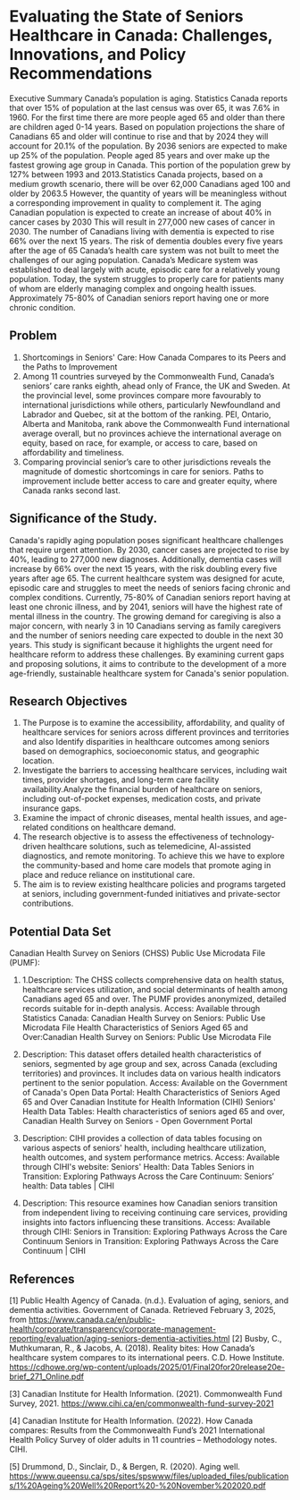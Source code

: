 # Evaluating the State of Seniors Healthcare in Canada: Challenges, Innovations, and Policy Recommendations
Executive Summary
Canada’s population is aging. Statistics Canada reports that over 15% of population at the last census was over 65, it was 7.6% in 1960. For the first time there are more people aged 65 and older than there are children aged 0-14 years. Based on population projections the share of Canadians 65 and older will continue to rise and that by 2024 they will account for 20.1% of the population. By 2036 seniors are expected to make up 25% of the population. People aged 85 years and over make up the fastest growing age group in Canada.
 This portion of the population grew by 127% between 1993 and 2013.Statistics Canada projects, based on a medium growth scenario, there will be over 62,000 Canadians aged 100 and older by 2063.5 However, the quantity of years will be meaningless without a corresponding improvement in quality to complement it.
The aging Canadian population is expected to create an increase of about 40% in cancer cases by 2030 This will result in 277,000 new cases of cancer in 2030. The number of Canadians living with dementia is expected to rise 66% over the next 15 years. The risk of dementia doubles every five years after the age of 65 
Canada’s health care system was not built to meet the challenges of our aging population. Canada’s Medicare system was established to deal largely with acute, episodic care for a relatively young population. Today, the system struggles to properly care for patients many of whom are elderly  managing complex and ongoing health issues. Approximately 75-80% of Canadian seniors report having one or more chronic condition.
## Problem
1.	Shortcomings in Seniors' Care: How Canada Compares to its Peers and the Paths to Improvement
2.	Among 11 countries surveyed by the Commonwealth Fund, Canada’s seniors’ care ranks eighth, ahead only of France, the UK and Sweden. At the provincial level, some provinces compare more favourably to international jurisdictions while others, particularly Newfoundland and Labrador and Quebec, sit at the bottom of the ranking. PEI, Ontario, Alberta and Manitoba, rank above the Commonwealth Fund international average overall, but no provinces achieve the international average on equity, based on race, for example, or access to care, based on affordability and timeliness.
3.	Comparing provincial senior’s care to other jurisdictions reveals the magnitude of domestic shortcomings in care for seniors. Paths to improvement include better access to care and greater equity, where Canada ranks second last.

## Significance of the Study.
Canada's rapidly aging population poses significant healthcare challenges that require urgent attention. By 2030, cancer cases are projected to rise by 40%, leading to 277,000 new diagnoses. Additionally, dementia cases will increase by 66% over the next 15 years, with the risk doubling every five years after age 65.
The current healthcare system was designed for acute, episodic care and struggles to meet the needs of seniors facing chronic and complex conditions. Currently, 75-80% of Canadian seniors report having at least one chronic illness, and by 2041, seniors will have the highest rate of mental illness in the country.
The growing demand for caregiving is also a major concern, with nearly 3 in 10 Canadians serving as family caregivers and the number of seniors needing care expected to double in the next 30 years.
This study is significant because it highlights the urgent need for healthcare reform to address these challenges. By examining current gaps and proposing solutions, it aims to contribute to the development of a more age-friendly, sustainable healthcare system for Canada's senior population.
## Research Objectives 
1.	The Purpose is to examine the accessibility, affordability, and quality of healthcare services for seniors across different provinces and territories and also Identify disparities in healthcare outcomes among seniors based on demographics, socioeconomic status, and geographic location.
2.	Investigate the barriers to accessing healthcare services, including wait times, provider shortages, and long-term care facility availability.Analyze the financial burden of healthcare on seniors, including out-of-pocket expenses, medication costs, and private insurance gaps.
3.	Examine the impact of chronic diseases, mental health issues, and age-related conditions on healthcare demand.
4.	The research objective is to assess the effectiveness of technology-driven healthcare solutions, such as telemedicine, AI-assisted diagnostics, and remote monitoring. To achieve this we have to explore the community-based and home care models that promote aging in place and reduce reliance on institutional care.
5.	The aim is to review existing healthcare policies and programs targeted at seniors, including government-funded initiatives and private-sector contributions.
## Potential Data Set
Canadian Health Survey on Seniors (CHSS) Public Use Microdata File (PUMF):
1.	1.Description: The CHSS collects comprehensive data on health status, healthcare services utilization, and social determinants of health among Canadians aged 65 and over. The PUMF provides anonymized, detailed records suitable for in-depth analysis.
Access: Available through Statistics Canada:
Canadian Health Survey on Seniors: Public Use Microdata File
Health Characteristics of Seniors Aged 65 and Over:Canadian Health Survey on Seniors: Public Use Microdata File

2.	Description: This dataset offers detailed health characteristics of seniors, segmented by age group and sex, across Canada (excluding territories) and provinces. It includes data on various health indicators pertinent to the senior population.
Access: Available on the Government of Canada's Open Data Portal:
Health Characteristics of Seniors Aged 65 and Over
Canadian Institute for Health Information (CIHI) Seniors' Health Data Tables:
Health characteristics of seniors aged 65 and over, Canadian Health Survey on Seniors - Open Government Portal

3.	Description: CIHI provides a collection of data tables focusing on various aspects of seniors' health, including healthcare utilization, health outcomes, and system performance metrics.
               Access: Available through CIHI's website:
Seniors' Health: Data Tables
Seniors in Transition: Exploring Pathways Across the Care Continuum:
Seniors’ health: Data tables | CIHI

4.	Description: This resource examines how Canadian seniors transition from independent living to receiving continuing care services, providing insights into factors influencing these transitions.
 Access: Available through CIHI:
 Seniors in Transition: Exploring Pathways Across the Care Continuum
 Seniors in Transition: Exploring Pathways Across the Care Continuum | CIHI
## References
<a id="1">[1]</a> Public Health Agency of Canada. (n.d.). Evaluation of aging, seniors, and dementia activities. Government of Canada. Retrieved February 3, 2025, from https://www.canada.ca/en/public-health/corporate/transparency/corporate-management-reporting/evaluation/aging-seniors-dementia-activities.html
<a id="2">[2]</a>	Busby, C., Muthkumaran, R., & Jacobs, A. (2018). Reality bites: How Canada’s healthcare system compares to its international peers. C.D. Howe Institute. https://cdhowe.org/wp-content/uploads/2025/01/Final20for20release20e-brief_271_Online.pdf

<a id="3">[3]</a>	Canadian Institute for Health Information. (2021). Commonwealth Fund Survey, 2021. https://www.cihi.ca/en/commonwealth-fund-survey-2021

<a id="4">[4]</a> Canadian Institute for Health Information. (2022). How Canada compares: Results from the Commonwealth Fund’s 2021 International Health Policy Survey of older adults in 11 countries – Methodology notes. CIHI.


<a id="5">[5]</a>	Drummond, D., Sinclair, D., & Bergen, R. (2020). Aging well. https://www.queensu.ca/sps/sites/spswww/files/uploaded_files/publications/1%20Ageing%20Well%20Report%20-%20November%202020.pdf




